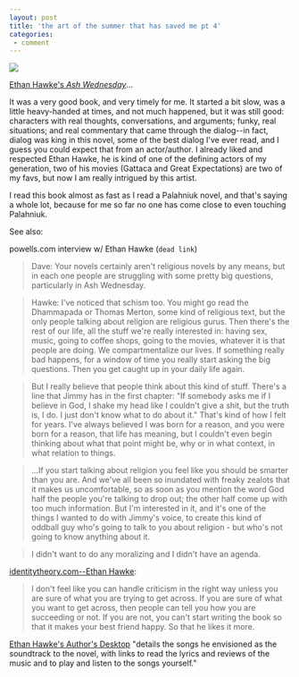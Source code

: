 ```yaml
---
layout: post
title: 'the art of the summer that has saved me pt 4'
categories:
 - comment
---
```


<img src="http://www.randomhouse.com/catalog/covers/0-375-41326-X.gif" />

<a href="http://www.amazon.com/exec/obidos/ASIN/0375718850/qid=1060590902/sr=2-1/ref=sr_2_1/103-9959971-0009459">Ethan Hawke's <em>Ash Wednesday</em></a>...

It was a very good book, and very timely for me. It started a bit slow, was a little heavy-handed at times, and not much happened, but it was still good: characters with real thoughts, conversations, and arguments; funky, real situations; and real commentary that came through the dialog--in fact, dialog was king in this novel, some of the best dialog I've ever read, and I guess you could expect that from an actor/author. I already liked and respected Ethan Hawke, he is kind of one of the defining actors of my generation, two of his movies (Gattaca and Great Expectations) are two of my favs, but now I am really intrigued by this artist.

I read this book almost as fast as I read a Palahniuk novel, and that's saying a whole lot, because for me so far no one has come close to even touching Palahniuk.

See also: 

powells.com interview w/ Ethan Hawke (`dead link`)

> Dave: Your novels certainly aren't religious novels by any means, but in each one people are struggling with some pretty big questions, particularly in Ash Wednesday.

> Hawke: I've noticed that schism too. You might go read the Dhammapada or Thomas Merton, some kind of religious text, but the only people talking about religion are religious gurus. Then there's the rest of our life, all the stuff we're really interested in: having sex, music, going to coffee shops, going to the movies, whatever it is that people are doing. We compartmentalize our lives. If something really bad happens, for a window of time you really start asking the big questions. Then you get caught up in your daily life again.

> But I really believe that people think about this kind of stuff. There's a line that Jimmy has in the first chapter: "If somebody asks me if I believe in God, I shake my head like I couldn't give a shit, but the truth is, I do. I just don't know what to do about it." That's kind of how I felt for years. I've always believed I was born for a reason, and you were born for a reason, that life has meaning, but I couldn't even begin thinking about what that point might be, why or in what context, in what relation to things.

> ...If you start talking about religion you feel like you should be smarter than you are. And we've all been so inundated with freaky zealots that it makes us uncomfortable, so as soon as you mention the word God half the people you're talking to drop out; the other half come up with too much information. But I'm interested in it, and it's one of the things I wanted to do with Jimmy's voice, to create this kind of oddball guy who's going to talk to you about religion - but who's not going to know anything about it.

> I didn't want to do any moralizing and I didn't have an agenda.

<a href="http://www.identitytheory.com/people/birnbaum59.html">identitytheory.com--Ethan Hawke</a>:

> I don't feel like you can handle criticism in the right way unless you are sure of what you are trying to get across. If you are sure of what you want to get across, then people can tell you how you are succeeding or not. If you are not, you can't start writing the book so that it makes your best friend happy. So that he likes it more.

<a href="http://www.randomhouse.com/knopf/authors/hawke/desktopnew.html">Ethan Hawke's Author's Desktop</a> "details the songs he envisioned as the soundtrack to the novel, with links to read the lyrics and reviews of the music and to play and listen to the songs yourself."

